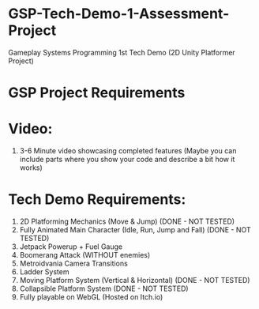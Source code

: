 # GSP-Tech-Demo-1-Assessment-Project
Gameplay Systems Programming 1st Tech Demo (2D Unity Platformer Project)

# GSP Project Requirements

# Video:
1. 3-6 Minute video showcasing completed features (Maybe you can include parts where you show your code and describe a bit how it works)

# Tech Demo Requirements:
1. 2D Platforming Mechanics (Move & Jump) (DONE - NOT TESTED)
2. Fully Animated Main Character (Idle, Run, Jump and Fall) (DONE - NOT TESTED)
3. Jetpack Powerup + Fuel Gauge
4. Boomerang Attack (WITHOUT enemies)
5. Metroidvania Camera Transitions
6. Ladder System
7. Moving Platform System (Vertical & Horizontal) (DONE - NOT TESTED)
8. Collapsible Platform System (DONE - NOT TESTED)
9. Fully playable on WebGL (Hosted on Itch.io)
